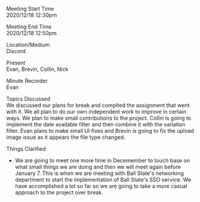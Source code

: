 Meeting Start Time  
2020/12/18 12:30pm  

Meeting End Time  
2020/12/18 12:50pm  

Location/Medium  
Discord  

Present  
Evan, Brevin, Collin, Nick  

Minute Recorder  
Evan

Topics Discussed  
We discussed our plans for break and complted the assignment that went with it. We all plan to do our own independent work to improve in certain ways. We plan to make small contributions
to the project. Collin is going to implement the date available filter and then combine it with the variation filter. Evan plans to make small UI fixes and Brevin is going to 
fix the upload image issue as it appears the file type changed. 

Things Clarified  
- We are going to meet one more time in Decemember to touch base on what small things we are doing and then we will meet again before January 7. This is when we are meeting with 
Ball State's networking department to start the implementation of Ball State's SSO service. We have accomplished a lot so far so we are going to take a more casual approach 
to the project over break.
